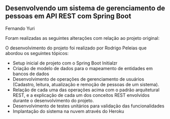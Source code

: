 <h2>Desenvolvendo um sistema de gerenciamento de pessoas em API REST com Spring Boot</h2>

Fernando Yuri

Foram realizadas as seguintes alterações com relação ao projeto original:



O desenvolvimento do projeto foi realizado por Rodrigo Peleias que abordou os seguintes tópicos:

* Setup inicial de projeto com o Spring Boot Initialzr 
* Criação de modelo de dados para o mapeamento de entidades em bancos de dados
* Desenvolvimento de operações de gerenciamento de usuários (Cadastro, leitura, atualização e remoção de pessoas de um sistema).
* Relação de cada uma das operações acima com o padrão arquitetural REST, e a explicação de cada um dos conceitos REST envolvidos durante o desenvolvimento do projeto.
* Desenvolvimento de testes unitários para validação das funcionalidades
* Implantação do sistema na nuvem através do Heroku




